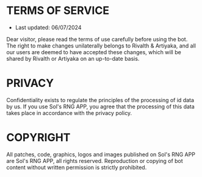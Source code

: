 # TERMS OF SERVICE

- Last updated: 06/07/2024

Dear visitor, please read the terms of use carefully before using the bot. The right to make changes unilaterally belongs to Rivalth & Artiyaka, and all our users are deemed to have accepted these changes, which will be shared by Rivalth or Artiyaka on an up-to-date basis.

# PRIVACY

Confidentiality exists to regulate the principles of the processing of id data by us. If you use Sol's RNG APP, you agree that the processing of this data takes place in accordance with the privacy policy.

# COPYRIGHT

All patches, code, graphics, logos and images published on Sol's RNG APP are Sol's RNG APP, all rights reserved. Reproduction or copying of bot content without written permission is strictly prohibited.
